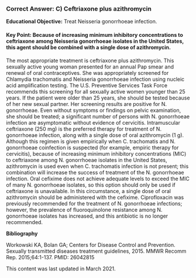 
### Correct Answer: C) Ceftriaxone plus azithromycin 

**Educational Objective:** Treat Neisseria gonorrhoeae infection.

#### **Key Point:** Because of increasing minimum inhibitory concentrations to ceftriaxone among Neisseria gonorrhoeae isolates in the United States, this agent should be combined with a single dose of azithromycin.

The most appropriate treatment is ceftriaxone plus azithromycin. This sexually active young woman presented for an annual Pap smear and renewal of oral contraceptives. She was appropriately screened for Chlamydia trachomatis and Neisseria gonorrhoeae infection using nucleic acid amplification testing. The U.S. Preventive Services Task Force recommends this screening for all sexually active women younger than 25 years. If the patient were older than 25 years, she should be tested because of her new sexual partner. Her screening results are positive for N. gonorrhoeae. Even without symptoms or findings on pelvic examination, she should be treated; a significant number of persons with N. gonorrhoeae infection are asymptomatic without evidence of cervicitis. Intramuscular ceftriaxone (250 mg) is the preferred therapy for treatment of N. gonorrhoeae infection, along with a single dose of oral azithromycin (1 g). Although this regimen is given empirically when C. trachomatis and N. gonorrhoeae coinfection is suspected (for example, empiric therapy for cervicitis), because of increasing minimum inhibitory concentrations (MIC) to ceftriaxone among N. gonorrhoeae isolates in the United States, azithromycin is used even when C. trachomatis infection is not present; this combination will increase the success of treatment of the N. gonorrhoeae infection.
Oral cefixime does not achieve adequate levels to exceed the MIC of many N. gonorrhoeae isolates, so this option should only be used if ceftriaxone is unavailable. In this circumstance, a single dose of oral azithromycin should be administered with the cefixime.
Ciprofloxacin was previously recommended for the treatment of N. gonorrhoeae infections; however, the prevalence of fluoroquinolone resistance among N. gonorrhoeae isolates has increased, and this antibiotic is no longer recommended.

**Bibliography**

Workowski KA, Bolan GA; Centers for Disease Control and Prevention. Sexually transmitted diseases treatment guidelines, 2015. MMWR Recomm Rep. 2015;64:1-137. PMID: 26042815

This content was last updated in March 2021.